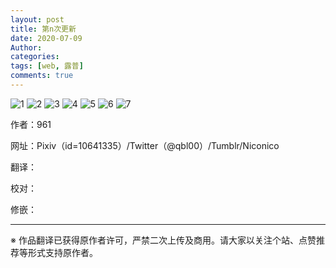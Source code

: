 ```yaml
---
layout: post
title: 第n次更新
date: 2020-07-09
Author: 
categories: 
tags: [web, 露普]
comments: true
--- 
```



![1](https://allegroxs.github.io/content/1..jpg)
![2](https://allegroxs.github.io/content/2.jpg)
![3](https://allegroxs.github.io/content/3.jpg)
![4](https://allegroxs.github.io/content/4.jpg)
![5](https://allegroxs.github.io/content/5.jpg)
![6](https://allegroxs.github.io/content/6.jpg)
![7](https://allegroxs.github.io/content/7.jpg)


作者：961  


网址：Pixiv（id=10641335）/Twitter（@qbl00）/Tumblr/Niconico


翻译：


校对：


修嵌：


***
※ 作品翻译已获得原作者许可，严禁二次上传及商用。请大家以关注个站、点赞推荐等形式支持原作者。 
